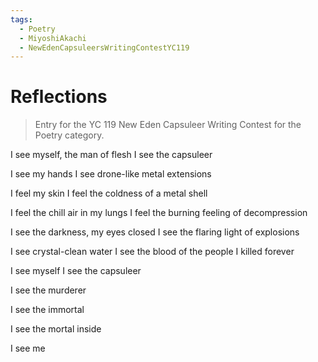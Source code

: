 ```yaml
---
tags:
  - Poetry
  - MiyoshiAkachi
  - NewEdenCapsuleersWritingContestYC119
---
```


# Reflections

> Entry for the YC 119 New Eden Capsuleer Writing Contest for the Poetry category.

I see myself, the man of flesh
I see the capsuleer

I see my hands
I see drone-like metal extensions

I feel my skin
I feel the coldness of a metal shell

I feel the chill air in my lungs
I feel the burning feeling of decompression

I see the darkness, my eyes closed
I see the flaring light of explosions

I see crystal-clean water
I see the blood of the people I killed forever

I see myself
I see the capsuleer

I see the murderer

I see the immortal

I see the mortal inside

I see me